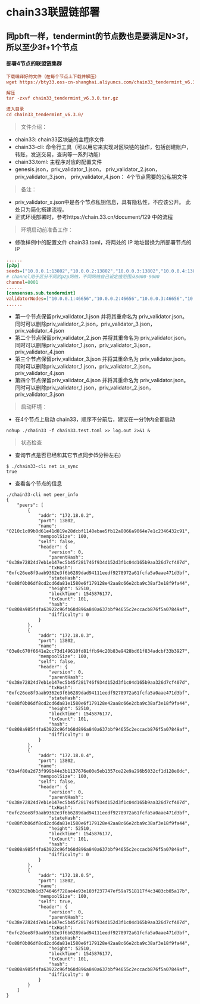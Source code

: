# chain33联盟链部署
## 同pbft一样，tendermint的节点数也是要满足N>3f，所以至少3f+1个节点

#### 部署4节点的联盟链集群

```ini
下载编译好的文件（在每个节点上下载并解压）
wget https://bty33.oss-cn-shanghai.aliyuncs.com/chain33_tendermint_v6.3.0.tar.gz

解压
tar -zxvf chain33_tendermint_v6.3.0.tar.gz

进入目录
cd chain33_tendermint_v6.3.0/
```

> 文件介绍：
- chain33:   chain33区块链的主程序文件
- chain33-cli: 命令行工具（可以用它来实现对区块链的操作，包括创建账户，转账，发送交易，查询等一系列功能）
- chain33.toml: 主程序对应的配置文件
- genesis.json，priv_validator_1.json， priv_validator_2.json，priv_validator_3.json， priv_validator_4.json： 4个节点需要的公私钥文件


> 备注：
- priv_validator_x.json中是各个节点私钥信息，具有隐私性，不应该公开。 此处只为简化搭建流程。
- 正式环境部署时，参考https://chain.33.cn/document/129  中的流程


> 环境启动前准备工作：
- 修改样例中的配置文件 chain33.toml，将两处的 IP 地址替换为所部署节点的 IP

```ini
......
[p2p]
seeds=["10.0.0.1:13802","10.0.0.2:13802","10.0.0.3:13802","10.0.0.4:13802"]
# channel用于区分不同的p2p网络，不同网络自己设定值范围从8000-9000
channel=8001
......
[consensus.sub.tendermint]
validatorNodes=["10.0.0.1:46656","10.0.0.2:46656","10.0.0.3:46656","10.0.0.4:46656"]
......
```

- 第一个节点保留priv_validator_1.json 并将其重命名为 priv_validator.json。 同时可以删除priv_validator_2.json，priv_validator_3.json，priv_validator_4.json
- 第二个节点保留priv_validator_2.json 并将其重命名为 priv_validator.json。 同时可以删除priv_validator_1.json，priv_validator_3.json，priv_validator_4.json
- 第三个节点保留priv_validator_3.json 并将其重命名为 priv_validator.json。 同时可以删除priv_validator_1.json，priv_validator_2.json，priv_validator_4.json
- 第四个节点保留priv_validator_4.json 并将其重命名为 priv_validator.json。 同时可以删除priv_validator_1.json，priv_validator_2.json，priv_validator_3.json


> 启动环境：
- 在4个节点上启动 chain33，顺序不分前后，建议在一分钟内全都启动

```shell
nohup ./chain33 -f chain33.test.toml >> log.out 2>&1 &
```


> 状态检查
- 查询节点是否已经和其它节点同步(5分钟左右)
```shell
$ ./chain33-cli net is_sync
true
```

- 查看各个节点的信息
```shell
./chain33-cli net peer_info
{
    "peers": [
        {
            "addr": "172.18.0.2",
            "port": 13802,
            "name": "0210c1c09b0d61e41d819e28dcbf1148ebae5fb12a8066a9064e7e1c2346432c91",
            "mempoolSize": 100,
            "self": false,
            "header": {
                "version": 0,
                "parentHash": "0x38e72824d7eb1e147ec5b45f281746f934d152d3f1c04d165b9aa326d7cf407d",
                "txHash": "0xfc26ee8f9aab9362e3f6b6289dad94111eedf9278972a61fcfa5a0aae471d3bf",
                "stateHash": "0x88f0b06df8cd2cd6da81e1580e6f179128e42aa8c66e2dba9c38af3e18f9fa44",
                "height": 52510,
                "blockTime": 1545876177,
                "txCount": 101,
                "hash": "0x808a985f4fa63922c96fb68d896a840a637bbf94655c2eccacb876f5a07849af",
                "difficulty": 0
            }
        },
        {
            "addr": "172.18.0.3",
            "port": 13802,
            "name": "03e8c670f6641e2cc73d149610fd81ffb94c20b83e9428bd61f834adcbf33b3927",
            "mempoolSize": 100,
            "self": false,
            "header": {
                "version": 0,
                "parentHash": "0x38e72824d7eb1e147ec5b45f281746f934d152d3f1c04d165b9aa326d7cf407d",
                "txHash": "0xfc26ee8f9aab9362e3f6b6289dad94111eedf9278972a61fcfa5a0aae471d3bf",
                "stateHash": "0x88f0b06df8cd2cd6da81e1580e6f179128e42aa8c66e2dba9c38af3e18f9fa44",
                "height": 52510,
                "blockTime": 1545876177,
                "txCount": 101,
                "hash": "0x808a985f4fa63922c96fb68d896a840a637bbf94655c2eccacb876f5a07849af",
                "difficulty": 0
            }
        },
        {
            "addr": "172.18.0.4",
            "port": 13802,
            "name": "03a4f80a2d73f999b44e3b1137676e00e5eb1357ce22e9a296b5032cf1d128e0dc",
            "mempoolSize": 100,
            "self": false,
            "header": {
                "version": 0,
                "parentHash": "0x38e72824d7eb1e147ec5b45f281746f934d152d3f1c04d165b9aa326d7cf407d",
                "txHash": "0xfc26ee8f9aab9362e3f6b6289dad94111eedf9278972a61fcfa5a0aae471d3bf",
                "stateHash": "0x88f0b06df8cd2cd6da81e1580e6f179128e42aa8c66e2dba9c38af3e18f9fa44",
                "height": 52510,
                "blockTime": 1545876177,
                "txCount": 101,
                "hash": "0x808a985f4fa63922c96fb68d896a840a637bbf94655c2eccacb876f5a07849af",
                "difficulty": 0
            }
        },
        {
            "addr": "172.18.0.5",
            "port": 13802,
            "name": "0382362b8b1d374646f728ae4e93e103f237747ef59a7518117f4c3483cb05a17b",
            "mempoolSize": 100,
            "self": true,
            "header": {
                "version": 0,
                "parentHash": "0x38e72824d7eb1e147ec5b45f281746f934d152d3f1c04d165b9aa326d7cf407d",
                "txHash": "0xfc26ee8f9aab9362e3f6b6289dad94111eedf9278972a61fcfa5a0aae471d3bf",
                "stateHash": "0x88f0b06df8cd2cd6da81e1580e6f179128e42aa8c66e2dba9c38af3e18f9fa44",
                "height": 52510,
                "blockTime": 1545876177,
                "txCount": 101,
                "hash": "0x808a985f4fa63922c96fb68d896a840a637bbf94655c2eccacb876f5a07849af",
                "difficulty": 0
            }
        }
    ]
}
```
